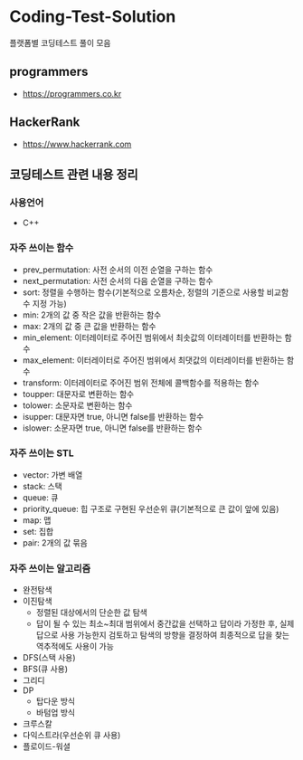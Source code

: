 # Coding-Test-Solution
플랫폼별 코딩테스트 풀이 모음

## programmers
- https://programmers.co.kr

## HackerRank
- https://www.hackerrank.com

## 코딩테스트 관련 내용 정리
### 사용언어
- C++

### 자주 쓰이는 함수
- prev_permutation: 사전 순서의 이전 순열을 구하는 함수
- next_permutation: 사전 순서의 다음 순열을 구하는 함수
- sort: 정렬을 수행하는 함수(기본적으로 오름차순, 정렬의 기준으로 사용할 비교함수 지정 가능)
- min: 2개의 값 중 작은 값을 반환하는 함수
- max: 2개의 값 중 큰 값을 반환하는 함수
- min_element: 이터레이터로 주어진 범위에서 최솟값의 이터레이터를 반환하는 함수
- max_element: 이터레이터로 주어진 범위에서 최댓값의 이터레이터를 반환하는 함수
- transform: 이터레이터로 주어진 범위 전체에 콜백함수를 적용하는 함수
- toupper: 대문자로 변환하는 함수
- tolower: 소문자로 변환하는 함수
- isupper: 대문자면 true, 아니면 false를 반환하는 함수
- islower: 소문자면 true, 아니면 false를 반환하는 함수

### 자주 쓰이는 STL
- vector: 가변 배열
- stack: 스택
- queue: 큐
- priority_queue: 힙 구조로 구현된 우선순위 큐(기본적으로 큰 값이 앞에 있음)
- map: 맵
- set: 집합
- pair: 2개의 값 묶음

### 자주 쓰이는 알고리즘
- 완전탐색
- 이진탐색
    - 정렬된 대상에서의 단순한 값 탐색
    - 답이 될 수 있는 최소~최대 범위에서 중간값을 선택하고 답이라 가정한 후, 실제 답으로 사용 가능한지 검토하고 탐색의 방향을 결정하여 최종적으로 답을 찾는 역추적에도 사용이 가능
- DFS(스택 사용)
- BFS(큐 사용)
- 그리디
- DP
    - 탑다운 방식
    - 바텀업 방식
- 크루스칼
- 다익스트라(우선순위 큐 사용)
- 플로이드-워셜